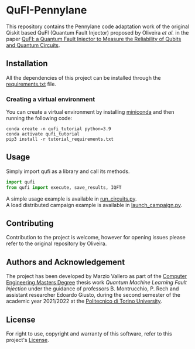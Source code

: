 # QuFI-Pennylane

This repository contains the Pennylane code adaptation work of the original Qiskit based QuFI (Quantum Fault Injector) proposed by Oliveira _et al._ in the paper [QuFI: a Quantum Fault Injector to Measure the Reliability of Qubits and Quantum Circuits](https://arxiv.org/abs/2203.07183).  

## Installation

All the dependencies of this project can be installed through the [requirements.txt](requirements.txt) file.

### Creating a virtual environment

You can create a virtual environment by installing [miniconda](https://docs.conda.io/en/latest/miniconda.html) and then running the following code:
```
conda create -n qufi_tutorial python=3.9
conda activate qufi_tutorial
pip3 install -r tutorial_requirements.txt
```


## Usage

Simply import qufi as a library and call its methods.  

```python
import qufi
from qufi import execute, save_results, IQFT
```

A simple usage example is available in [run_circuits.py](run_circuits.py).  
A load distributed campaign example is available in [launch_campaign.py](launch_campaign.py).  

## Contributing
Contribution to the project is welcome, however for opening issues please refer to the original repository by Oliveira.  

## Authors and Acknowledgement

The project has been developed by Marzio Vallero as part of the [Computer Engineering Masters Degree](https://didattica.polito.it/pls/portal30/sviluppo.offerta_formativa.corsi?p_sdu_cds=37:18&p_lang=EN) thesis work _Quantum Machine Learning Fault Injection_ under the guidance of professors B. Montrucchio, P. Rech and assistant researcher Edoardo Giusto, during the second semester of the academic year 2021/2022 at the [Politecnico di Torino University](https://www.polito.it/).

## License
For right to use, copyright and warranty of this software, refer to this project's [License](LICENSE).
